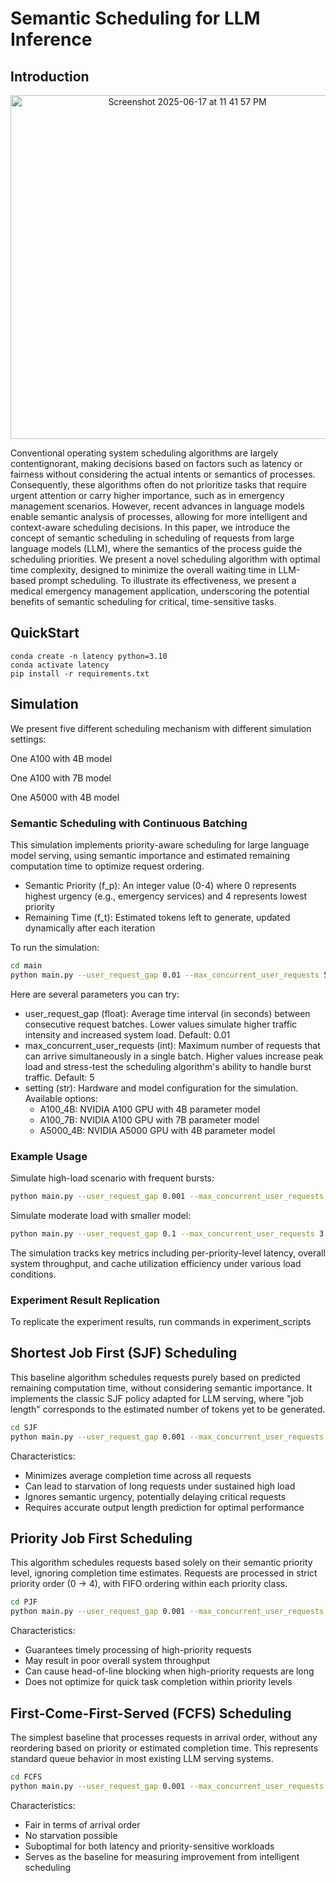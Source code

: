 # Semantic Scheduling for LLM Inference

## Introduction

<p align="center">
  <img width="550" alt="Screenshot 2025-06-17 at 11 41 57 PM" src="https://github.com/user-attachments/assets/6775df2e-88f5-448f-8350-013696da8a6f" />
</p>

Conventional operating system scheduling algorithms are largely contentignorant, making decisions based on factors such as latency or fairness without considering the actual intents or semantics of processes. Consequently, these algorithms often do not prioritize tasks that require urgent attention or carry higher importance, such as in emergency management scenarios. However, recent advances in language models enable semantic analysis of processes, allowing for more intelligent and context-aware scheduling decisions. In this paper, we introduce the concept of semantic scheduling in scheduling of requests from large language models (LLM), where the semantics of the process guide the scheduling priorities. We present a novel scheduling algorithm with optimal time complexity, designed to minimize the overall waiting time in LLM-based prompt scheduling. To illustrate its effectiveness, we present a medical emergency management application, underscoring the potential benefits of semantic scheduling for critical, time-sensitive tasks.

## QuickStart
```
conda create -n latency python=3.10
conda activate latency
pip install -r requirements.txt
```

## Simulation

We present five different scheduling mechanism with different simulation settings: 

One A100 with 4B model

One A100 with 7B model

One A5000 with 4B model

### Semantic Scheduling with Continuous Batching

This simulation implements priority-aware scheduling for large language model serving, using semantic importance and estimated remaining computation time to optimize request ordering.

- Semantic Priority (f_p): An integer value (0-4) where 0 represents highest urgency (e.g., emergency services) and 4 represents lowest priority
- Remaining Time (f_t): Estimated tokens left to generate, updated dynamically after each iteration

To run the simulation:

```bash
cd main
python main.py --user_request_gap 0.01 --max_concurrent_user_requests 5 --setting A100_4B
```
Here are several parameters you can try:

- user_request_gap (float): Average time interval (in seconds) between consecutive request batches. Lower values simulate higher traffic intensity and increased system load. Default: 0.01
- max_concurrent_user_requests (int): Maximum number of requests that can arrive simultaneously in a single batch. Higher values increase peak load and stress-test the scheduling algorithm's ability to handle burst traffic. Default: 5
- setting (str): Hardware and model configuration for the simulation. Available options:
    - A100_4B: NVIDIA A100 GPU with 4B parameter model
    - A100_7B: NVIDIA A100 GPU with 7B parameter model
    - A5000_4B: NVIDIA A5000 GPU with 4B parameter model
 
### Example Usage
Simulate high-load scenario with frequent bursts:
```bash
python main.py --user_request_gap 0.001 --max_concurrent_user_requests 50 --setting A100_4B
```
Simulate moderate load with smaller model:
```bash
python main.py --user_request_gap 0.1 --max_concurrent_user_requests 3 --setting A100_4B
```
The simulation tracks key metrics including per-priority-level latency, overall system throughput, and cache utilization efficiency under various load conditions.

### Experiment Result Replication
To replicate the experiment results, run commands in experiment_scripts


## Shortest Job First (SJF) Scheduling
This baseline algorithm schedules requests purely based on predicted remaining computation time, without considering semantic importance. It implements the classic SJF policy adapted for LLM serving, where "job length" corresponds to the estimated number of tokens yet to be generated.

```bash
cd SJF
python main.py --user_request_gap 0.001 --max_concurrent_user_requests 50 --setting A100_4B
```

Characteristics:

- Minimizes average completion time across all requests
- Can lead to starvation of long requests under sustained high load
- Ignores semantic urgency, potentially delaying critical requests
- Requires accurate output length prediction for optimal performance


## Priority Job First Scheduling
This algorithm schedules requests based solely on their semantic priority level, ignoring completion time estimates. Requests are processed in strict priority order (0 → 4), with FIFO ordering within each priority class.

```bash
cd PJF
python main.py --user_request_gap 0.001 --max_concurrent_user_requests 50 --setting A100_4B
```

Characteristics:

- Guarantees timely processing of high-priority requests
- May result in poor overall system throughput
- Can cause head-of-line blocking when high-priority requests are long
- Does not optimize for quick task completion within priority levels

## First-Come-First-Served (FCFS) Scheduling

The simplest baseline that processes requests in arrival order, without any reordering based on priority or estimated completion time. This represents standard queue behavior in most existing LLM serving systems.

```bash
cd FCFS
python main.py --user_request_gap 0.001 --max_concurrent_user_requests 50 --setting A100_4B
```

Characteristics:

- Fair in terms of arrival order
- No starvation possible
- Suboptimal for both latency and priority-sensitive workloads
- Serves as the baseline for measuring improvement from intelligent scheduling








